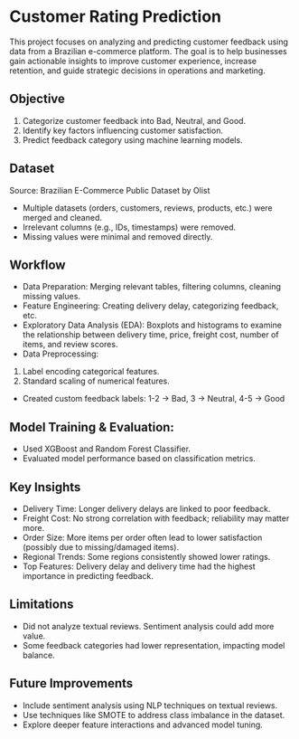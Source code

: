 # Customer Rating Prediction
This project focuses on analyzing and predicting customer feedback using data from a Brazilian e-commerce platform. The goal is to help businesses gain actionable insights to improve customer experience, increase retention, and guide strategic decisions in operations and marketing.

## Objective
1. Categorize customer feedback into Bad, Neutral, and Good.
2. Identify key factors influencing customer satisfaction.
3. Predict feedback category using machine learning models.

## Dataset
Source: Brazilian E-Commerce Public Dataset by Olist
- Multiple datasets (orders, customers, reviews, products, etc.) were merged and cleaned.
- Irrelevant columns (e.g., IDs, timestamps) were removed.
- Missing values were minimal and removed directly.

## Workflow
- Data Preparation: Merging relevant tables, filtering columns, cleaning missing values.
- Feature Engineering: Creating delivery delay, categorizing feedback, etc.
- Exploratory Data Analysis (EDA): Boxplots and histograms to examine the relationship between delivery time, price, freight cost, number of items, and review scores.
- Data Preprocessing:
1. Label encoding categorical features.
2. Standard scaling of numerical features.
- Created custom feedback labels:
1-2 → Bad, 3 → Neutral, 4-5 → Good

## Model Training & Evaluation:
- Used XGBoost and Random Forest Classifier.
- Evaluated model performance based on classification metrics.

## Key Insights
- Delivery Time: Longer delivery delays are linked to poor feedback.
- Freight Cost: No strong correlation with feedback; reliability may matter more.
- Order Size: More items per order often lead to lower satisfaction (possibly due to missing/damaged items).
- Regional Trends: Some regions consistently showed lower ratings.
- Top Features: Delivery delay and delivery time had the highest importance in predicting feedback.

## Limitations
- Did not analyze textual reviews. Sentiment analysis could add more value.
- Some feedback categories had lower representation, impacting model balance.

## Future Improvements
- Include sentiment analysis using NLP techniques on textual reviews.
- Use techniques like SMOTE to address class imbalance in the dataset.
- Explore deeper feature interactions and advanced model tuning.
